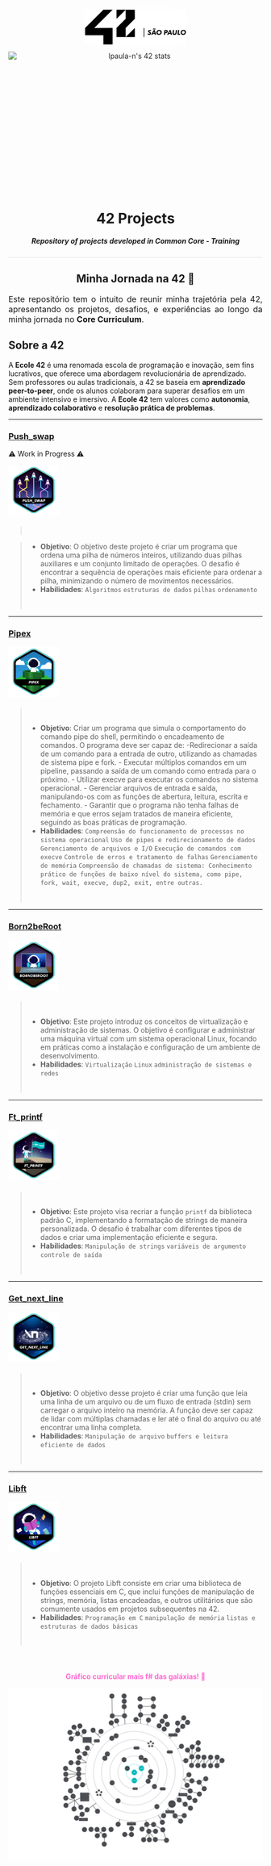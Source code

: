 <p align="center">
  <img src="assets/42sp-logo.svg" alt="logo ecole 42 sp" style="display: block; margin-bottom: 10px;width: 200px;filter: drop-shadow(0 0 1rem #ffffff);"/>
  <div align="center" style="align: center; min-height: 275px;">
  <img src="https://badge.mediaplus.ma/binary/lpaula-n?1337Badge=off&UM6P=off" alt="lpaula-n's 42 stats" style="display: block;"/>
  </div>
</p>

<div style="border-bottom: 1px solid #e1e4e8; padding-bottom: 10px;">
<h1 align="center" style="border: none;">
  42 Projects
</h1>
<p align="center">
  <b><i>Repository of projects developed in Common Core - Training</i></b>
</p>
</div>

<h2 style="text-align: center;border: none;">Minha Jornada na 42 📖</h2>

<p style="text-align: justify; font-size: 16px;">
Este repositório tem o intuito de reunir minha trajetória pela 42, apresentando os projetos, desafios, e experiências ao longo da minha jornada no <strong>Core Curriculum</strong>.
</p>

<h2 style="border: none;">Sobre a 42</h2>

<p style="font-size: 14px; ">
A <strong>Ecole 42</strong> é uma renomada escola de programação e inovação, sem fins lucrativos, que oferece uma abordagem revolucionária de aprendizado. Sem professores ou aulas tradicionais, a 42 se baseia em <strong>aprendizado peer-to-peer</strong>, onde os alunos colaboram para superar desafios em um ambiente intensivo e imersivo. A <strong>Ecole 42</strong> tem valores como <strong>autonomia</strong>, <strong>aprendizado colaborativo</strong> e <strong>resolução prática de problemas</strong>.
</p>

---

### [Push_swap](/push_swap)

⚠️ Work in Progress ⚠️

<img src="assets/badges/push_swape.png" alt="Born2beRoot" style="width: 100px; vertical-align: middle;padding-bottom: 8px;" />

> &nbsp; &nbsp; &nbsp;

> -   **Objetivo**: O objetivo deste projeto é criar um programa que ordena uma pilha de números inteiros, utilizando duas pilhas auxiliares e um conjunto limitado de operações. O desafio é encontrar a sequência de operações mais eficiente para ordenar a pilha, minimizando o número de movimentos necessários.
> -   **Habilidades**: `Algoritmos` `estruturas de dados` `pilhas` `ordenamento`
>
> &nbsp; &nbsp; &nbsp;

---

### [Pipex](/pipex)

<img src="assets/badges/pipexe.png" alt="Born2beRoot" style="width: 100px; vertical-align: middle;padding-bottom: 8px;" />

> &nbsp; &nbsp; &nbsp;
>
> -   **Objetivo**: Criar um programa que simula o comportamento do comando pipe do shell, permitindo o encadeamento de comandos. O programa deve ser capaz de: -Redirecionar a saída de um comando para a entrada de outro, utilizando as chamadas de sistema pipe e fork. - Executar múltiplos comandos em um pipeline, passando a saída de um comando como entrada para o próximo. - Utilizar execve para executar os comandos no sistema operacional. - Gerenciar arquivos de entrada e saída, manipulando-os com as funções de abertura, leitura, escrita e fechamento. - Garantir que o programa não tenha falhas de memória e que erros sejam tratados de maneira eficiente, seguindo as boas práticas de programação.
> -   **Habilidades**: `Compreensão do funcionamento de processos no sistema operacional` `Uso de pipes e redirecionamento de dados` `Gerenciamento de arquivos e I/O` `Execução de comandos com execve` `Controle de erros e tratamento de falhas` `Gerenciamento de memória` `Compreensão de chamadas de sistema: Conhecimento prático de funções de baixo nível do sistema, como pipe, fork, wait, execve, dup2, exit, entre outras.`
>
> &nbsp; &nbsp; &nbsp;

---

### [Born2beRoot](/born2beroot)

<img src="assets/badges/born2beroote.png" alt="Born2beRoot" style="width: 100px; vertical-align: middle;padding-bottom: 8px;" />

> &nbsp; &nbsp; &nbsp;
>
> -   **Objetivo**: Este projeto introduz os conceitos de virtualização e administração de sistemas. O objetivo é configurar e administrar uma máquina virtual com um sistema operacional Linux, focando em práticas como a instalação e configuração de um ambiente de desenvolvimento.
> -   **Habilidades**: `Virtualização` `Linux` `administração de sistemas e redes`
>
> &nbsp; &nbsp; &nbsp;

---

### [Ft_printf](/ft_printf)

<img src="assets/badges/ft_printfe.png" alt="Born2beRoot" style="width: 100px; vertical-align: middle;padding-bottom: 8px;" />

> &nbsp; &nbsp; &nbsp;
>
> -   **Objetivo**: Este projeto visa recriar a função `printf` da biblioteca padrão C, implementando a formatação de strings de maneira personalizada. O desafio é trabalhar com diferentes tipos de dados e criar uma implementação eficiente e segura.
> -   **Habilidades**: `Manipulação de strings` `variáveis de argumento` `controle de saída`
>
> &nbsp; &nbsp; &nbsp;

---

### [Get_next_line](/get_next_line)

<img src="assets/badges/get_next_linee.png" alt="Born2beRoot" style="width: 100px; vertical-align: middle;padding-bottom: 8px;" />

> &nbsp; &nbsp; &nbsp;
>
> -   **Objetivo**: O objetivo desse projeto é criar uma função que leia uma linha de um arquivo ou de um fluxo de entrada (stdin) sem carregar o arquivo inteiro na memória. A função deve ser capaz de lidar com múltiplas chamadas e ler até o final do arquivo ou até encontrar uma linha completa.
> -   **Habilidades**: `Manipulação de arquivo` `buffers e leitura eficiente de dados`
>
> &nbsp; &nbsp; &nbsp;

---
<div>


  ### [Libft](/libft)

  <img src="assets/badges/libfte.png" alt="Born2beRoot" style="width: 100px; vertical-align: middle;padding-bottom: 8px;" />

</div>

  <div>

  > &nbsp; &nbsp; &nbsp;
  >
  > -   **Objetivo**: O projeto Libft consiste em criar uma biblioteca de funções essenciais em C, que inclui funções de manipulação de strings, memória, listas encadeadas, e outros utilitários que são comumente usados em projetos subsequentes na 42.
  > -   **Habilidades**: `Programação em C` `manipulação de memória` `listas e estruturas de dados básicas`
  >
  > &nbsp; &nbsp; &nbsp;
  </div>



<div style="padding-bottom: 10px;padding-top: 24px;font-weight: 600;">
  <p align="center" style="border: none;color: #ff5ccd;">
  Gráfico curricular mais f# das galáxias! 🚀
  </p>

  <img src="assets/graph-cursus.png" alt="gráfico do curso"/>
</div>
